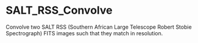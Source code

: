 # SALT_RSS_Convolve
Convolve two SALT RSS (Southern African Large Telescope Robert Stobie Spectrograph) FITS images such that they match in resolution.
